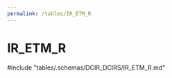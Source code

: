 ```yaml
---
permalink: /tables/IR_ETM_R
---
```

# IR_ETM_R

<!-- ATTENTION : Ne pas supprimer ou modifier la ligne ci-dessous -->
#include "tables/.schemas/DCIR_DCIRS/IR_ETM_R.md"
<!-- ATTENTION : Ne pas supprimer ou modifier la ligne ci-dessus -->
